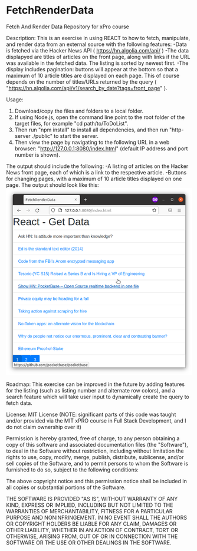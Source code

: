 # FetchRenderData
Fetch And Render Data Repository for xPro course

Description: This is an exercise in using REACT to how to fetch, manipulate, and render data from an external source with the following features:
-Data is fetched via the Hacker News API ( https://hn.algolia.com/api/ )
-The data displapyed are titles of articles on the front page, along with links if the URL was available in the fetched data. The listing is sorted by newest first.
-The display includes pagination: buttons will appear at the bottom so that a maximum of 10 article titles are displayed on each page. This of course depends on the number of titles/URLs returned by the query ( "https://hn.algolia.com/api/v1/search_by_date?tags=front_page" ).

Usage: 
1. Download/copy the files and folders to a local folder. 
2. If using Node.js, open the command line point to the root folder of the target files, for example "cd path/to/ToDoList". 
3. Then run "npm install" to install all dependencies, and then run "http-server ./public" to start the server. 
4. Then view the page by navigating to the following URL in a web browser: "http://127.0.0.1:8080/index.html" (default IP address and port number is shown). 

The output should include the following:
-A listing of articles on the Hacker News front page, each of which is a link to the respective article.
-Buttons for changing pages, with a maximum of 10 article titles displayed on one page.
The output should look like this:
<br/>
<img src="./fetchrenderdata.png" />

Roadmap: This exercise can be improved in the future by adding features for the listing (such as listing number and alternate row colors), and a search feature which will take user input to dynamically create the query to fetch data.

License: MIT License (NOTE: significant parts of this code was taught and/or provided via the MIT xPRO course in Full Stack Development, and I do not claim ownership over it)

Permission is hereby granted, free of charge, to any person obtaining a copy
of this software and associated documentation files (the "Software"), to deal
in the Software without restriction, including without limitation the rights
to use, copy, modify, merge, publish, distribute, sublicense, and/or sell
copies of the Software, and to permit persons to whom the Software is
furnished to do so, subject to the following conditions:

The above copyright notice and this permission notice shall be included in all
copies or substantial portions of the Software.

THE SOFTWARE IS PROVIDED "AS IS", WITHOUT WARRANTY OF ANY KIND, EXPRESS OR
IMPLIED, INCLUDING BUT NOT LIMITED TO THE WARRANTIES OF MERCHANTABILITY,
FITNESS FOR A PARTICULAR PURPOSE AND NONINFRINGEMENT. IN NO EVENT SHALL THE
AUTHORS OR COPYRIGHT HOLDERS BE LIABLE FOR ANY CLAIM, DAMAGES OR OTHER
LIABILITY, WHETHER IN AN ACTION OF CONTRACT, TORT OR OTHERWISE, ARISING FROM,
OUT OF OR IN CONNECTION WITH THE SOFTWARE OR THE USE OR OTHER DEALINGS IN THE
SOFTWARE.
